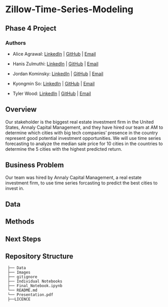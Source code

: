 # Zillow-Time-Series-Modeling

## Phase 4 Project

### Authors

- Alice Agrawal: 
[LinkedIn](https://www.linkedin.com/in/alice-agrawal/) | 
[GitHub](https://github.com/aliceagrawal) | 
[Email](mailto:alice.agrawal30@gmail.com)

- Hanis Zulmuthi: 
[LinkedIn](https://www.linkedin.com/in/hanis-zulmuthi/) | 
[GitHub](https://github.com/hanis-z) | 
[Email](mailto:haniszulaikha96@gmail.com)

- Jordan Kominsky: 
[LinkedIn](https://www.linkedin.com/in/jordan-kominsky/) | 
[GitHub](https://github.com/jskominsky) | 
[Email](mailto:jskominsky@gmail.com)

- Kyongmin So: 
[LinkedIn](https://www.linkedin.com/in/kyongminso/) | 
[GitHub](https://github.com/kyongminso) | 
[Email](mailto:kyongminso@gmail.com)

- Tyler Wood: 
[LinkedIn](https://www.linkedin.com/in/tyler-wood-08a036216/) | 
[GitHub](https://github.com/twood2015) | 
[Email](mailto:T.wood20151996@gmail.com)

## Overview

Our stakeholder is the biggest real estate investment firm in the United States, Annaly Capital Management, and they have hired our team at AM to determine which cities with big tech companies’ presence in the country represent good potential investment opportunities. We will use time series forecasting to analyze the median sale price for 10 cities in the countries to determine the 5 cities with the highest predicted return.


## Business Problem

Our team was hired by Annaly Capital Management, a real estate investment firm, to use time series forcasting to predict the best cities to invest in.  


## Data


## Methods


## Next Steps


## Repository Structure
```
 ├── Data
 ├── Images
 ├── gitignore
 ├── Individual Notebooks
 ├── Final_Notebook.ipynb
 └── README.md
 └── Presentation.pdf
 ├──LICENCE
```
